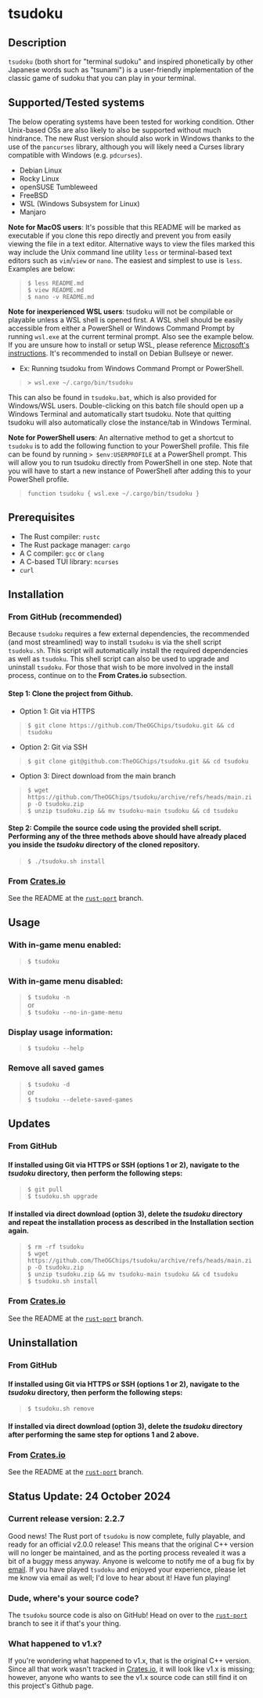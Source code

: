 # tsudoku

## Description

`tsudoku` (both short for "terminal sudoku" and inspired phonetically by other Japanese words such as "tsunami") is a user-friendly implementation of the classic game of sudoku that you can play in your terminal.

## Supported/Tested systems

The below operating systems have been tested for working condition. Other Unix-based OSs are also likely to also be supported without much hindrance. The new Rust version should also work in Windows thanks to the use of the `pancurses` library, although you will likely need a Curses library compatible with Windows (e.g. `pdcurses`).

- Debian Linux
- Rocky Linux
- openSUSE Tumbleweed
- FreeBSD
- WSL (Windows Subsystem for Linux)
- Manjaro

**Note for MacOS users**: It's possible that this README will be marked as executable if you clone this repo directly and prevent you from easily viewing the file in a text editor. Alternative ways to view the files marked this way include the Unix command line utility `less` or terminal-based text editors such as `vim`/`view` or `nano`. The easiest and simplest to use is `less`. Examples are below:

>`$ less README.md`  
>`$ view README.md`  
>`$ nano -v README.md`

**Note for inexperienced WSL users**: tsudoku will not be compilable or playable unless a WSL shell is opened first. A WSL shell should be easily accessible from either a PowerShell or Windows Command Prompt by running `wsl.exe` at the current terminal prompt. Also see the example below. If you are unsure how to install or setup WSL, please reference [Microsoft's instructions](https://learn.microsoft.com/en-us/windows/wsl/install). It's recommended to install on Debian Bullseye or newer.

- Ex: Running tsudoku from Windows Command Prompt or PowerShell.

>`> wsl.exe ~/.cargo/bin/tsudoku`

This can also be found in `tsudoku.bat`, which is also provided for Windows/WSL users. Double-clicking on this batch file should open up a Windows Terminal and automatically start tsudoku. Note that quitting tsudoku will also automatically close the instance/tab in Windows Terminal.

**Note for PowerShell users**: An alternative method to get a shortcut to `tsudoku` is to add the following function to your PowerShell profile. This file can be found by running `> $env:USERPROFILE` at a PowerShell prompt. This will allow you to run tsudoku directly from PowerShell in one step. Note that you will have to start a new instance of PowerShell after adding this to your PowerShell profile.

>`function tsudoku { wsl.exe ~/.cargo/bin/tsudoku }`

## Prerequisites

- The Rust compiler: `rustc`
- The Rust package manager: `cargo`
- A C compiler: `gcc` or `clang`
- A C-based TUI library: `ncurses`
- `curl`

## Installation

### From GitHub (recommended)

Because `tsudoku` requires a few external dependencies, the recommended (and most streamlined) way to install `tsudoku` is via the shell script `tsudoku.sh`. This script will automatically install the required dependencies as well as `tsudoku`. This shell script can also be used to upgrade and uninstall `tsudoku`. For those that wish to be more involved in the install process, continue on to the **From Crates.io** subsection.

#### Step 1: Clone the project from Github.

- Option 1: Git via HTTPS
>`$ git clone https://github.com/TheOGChips/tsudoku.git && cd tsudoku`

- Option 2: Git via SSH
>`$ git clone git@github.com:TheOGChips/tsudoku.git && cd tsudoku`

- Option 3: Direct download from the main branch
>`$ wget https://github.com/TheOGChips/tsudoku/archive/refs/heads/main.zip -O tsudoku.zip`  
>`$ unzip tsudoku.zip && mv tsudoku-main tsudoku && cd tsudoku`

#### Step 2: Compile the source code using the provided shell script. Performing any of the three methods above should have already placed you inside the *tsudoku* directory of the cloned repository.

>`$ ./tsudoku.sh install`

### From [Crates.io](https://crates.io/crates/tsudoku)

See the README at the [`rust-port`](https://github.com/TheOGChips/tsudoku/tree/rust-port) branch.

## Usage

### With in-game menu enabled:

>`$ tsudoku`

### With in-game menu disabled:

>`$ tsudoku -n`  
>or  
>`$ tsudoku --no-in-game-menu`
                 
### Display usage information:

>`$ tsudoku --help`
    
### Remove all saved games

>`$ tsudoku -d`  
>or  
>`$ tsudoku --delete-saved-games`

## Updates

### From GitHub

#### If installed using Git via HTTPS or SSH (options 1 or 2), navigate to the *tsudoku* directory, then perform the following steps:

>`$ git pull`  
>`$ tsudoku.sh upgrade`

#### If installed via direct download (option 3), delete the *tsudoku* directory and repeat the installation process as described in the **Installation** section again.

>`$ rm -rf tsudoku`  
>`$ wget https://github.com/TheOGChips/tsudoku/archive/refs/heads/main.zip -O tsudoku.zip`  
>`$ unzip tsudoku.zip && mv tsudoku-main tsudoku && cd tsudoku`  
>`$ tsudoku.sh install`

### From [Crates.io](https://crates.io/crates/tsudoku)

See the README at the [`rust-port`](https://github.com/TheOGChips/tsudoku/tree/rust-port) branch.

## Uninstallation

### From GitHub

#### If installed using Git via HTTPS or SSH (options 1 or 2), navigate to the *tsudoku* directory, then perform the following steps:

>`$ tsudoku.sh remove`

#### If installed via direct download (option 3), delete the *tsudoku* directory after performing the same step for options 1 and 2 above.

### From [Crates.io](https://crates.io/crates/tsudoku)

See the README at the [`rust-port`](https://github.com/TheOGChips/tsudoku/tree/rust-port) branch.

## Status Update: 24 October 2024

### Current release version: 2.2.7

Good news! The Rust port of `tsudoku` is now complete, fully playable, and ready for an official v2.0.0 release! This means that the original C++ version will no longer be maintained, and as the porting process revealed it was a bit of a buggy mess anyway. Anyone is welcome to notify me of a bug fix by [email](github.spokesman589@passmail.net). If you have played `tsudoku` and enjoyed your experience, please let me know via email as well; I'd love to hear about it! Have fun playing!

### Dude, where's your source code?

The `tsudoku` source code is also on GitHub! Head on over to the [`rust-port`](https://github.com/TheOGChips/tsudoku/tree/rust-port) branch to see it if that's your thing.

### What happened to v1.x?

If you're wondering what happened to v1.x, that is the original C++ version. Since all that work wasn't tracked in [Crates.io](https://crates.io/crates/tsudoku), it will look like v1.x is missing; however, anyone who wants to see the v1.x source code can still find it on this project's Github page.

